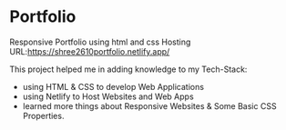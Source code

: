 # Portfolio
Responsive Portfolio using html and css
Hosting URL:https://shree2610portfolio.netlify.app/

This project helped me in adding knowledge to my Tech-Stack:
- using HTML & CSS to develop Web Applications
- using Netlify to Host Websites and Web Apps
- learned more things about Responsive Websites & Some Basic CSS Properties.
